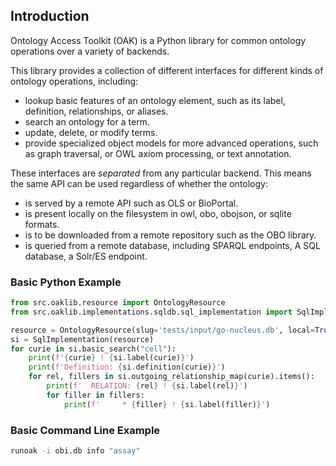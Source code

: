 
## Introduction

Ontology Access Toolkit (OAK) is a Python library for common ontology operations over a variety of backends.

This library provides a collection of different interfaces for different kinds of ontology operations, including:

 - lookup basic features of an ontology element, such as its label, definition, relationships, or aliases.
 - search an ontology for a term.
 - update, delete, or modify terms.
 - provide specialized object models for more advanced operations, such as graph traversal, or OWL axiom processing, or text annotation.

These interfaces are *separated* from any particular backend. This means the same API can be used regardless of whether the ontology:

 - is served by a remote API such as OLS or BioPortal.
 - is present locally on the filesystem in owl, obo, obojson, or sqlite formats.
 - is to be downloaded from a remote repository such as the OBO library.
 - is queried from a remote database, including SPARQL endpoints, A SQL database, a Solr/ES endpoint.

### Basic Python Example

```python
from src.oaklib.resource import OntologyResource
from src.oaklib.implementations.sqldb.sql_implementation import SqlImplementation

resource = OntologyResource(slug='tests/input/go-nucleus.db', local=True)
si = SqlImplementation(resource)
for curie in si.basic_search("cell"):
    print(f'{curie} ! {si.label(curie)}')
    print(f'Definition: {si.definition(curie)}')
    for rel, fillers in si.outgoing_relationship_map(curie).items():
        print(f'  RELATION: {rel} ! {si.label(rel)}')
        for filler in fillers:
            print(f'     * {filler} ! {si.label(filler)}')
```

### Basic Command Line Example

```bash
runoak -i obi.db info "assay"
```